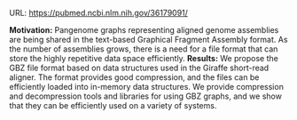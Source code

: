 URL: https://pubmed.ncbi.nlm.nih.gov/36179091/

**Motivation:** Pangenome graphs representing aligned genome assemblies are being shared in the text-based Graphical Fragment Assembly format. As the number of assemblies grows, there is a need for a file format that can store the highly repetitive data space efficiently.
**Results:** We propose the GBZ file format based on data structures used in the Giraffe short-read aligner. The format provides good compression, and the files can be efficiently loaded into in-memory data structures. We provide compression and decompression tools and libraries for using GBZ graphs, and we show that they can be efficiently used on a variety of systems.